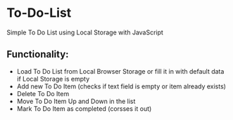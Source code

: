 # To-Do-List
Simple To Do List using Local Storage with JavaScript

## Functionality:
- Load To Do List from Local Browser Storage or fill it in with default data if Local Storage is empty
- Add new To Do Item (checks if text field is empty or item already exists)
- Delete To Do Item
- Move To Do Item Up and Down in the list
- Mark To Do Item as completed (corsses it out)
